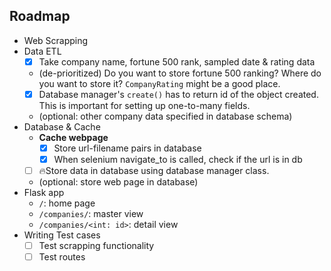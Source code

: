 ## Roadmap
- Web Scrapping
- Data ETL
    - [x] Take company name, fortune 500 rank, sampled date & rating data
    - (de-prioritized) Do you want to store fortune 500 ranking? Where do you want to store it? `CompanyRating` might be a good place.
    - [x] Database manager's `create()` has to return id of the object created. This is important for setting up one-to-many fields.
    - (optional: other company data specified in database schema)
- Database & Cache
    - **Cache webpage**
        - [x] Store url-filename pairs in database
        - [x] When selenium navigate_to is called, check if the url is in db
    - [ ] 🔥Store data in database using database manager class.
    - (optional: store web page in database)
- Flask app
    - `/`: home page
    - `/companies/`: master view
    - `/companies/<int: id>`: detail view
- Writing Test cases
    - [ ] Test scrapping functionality
    - [ ] Test routes